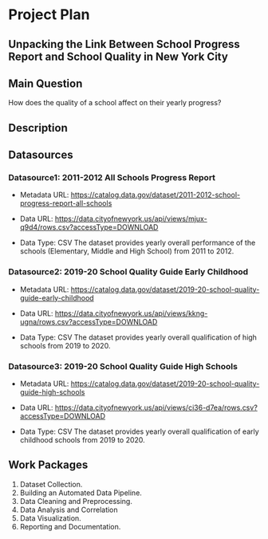 # Project Plan

## Unpacking the Link Between School Progress Report and School Quality in New York City
<!-- Give your project a short title. -->

## Main Question

<!-- Think about one main question you want to answer based on the data. -->
 How does the quality of a school affect on their yearly progress?


## Description

<!-- Describe your data science project in max. 200 words. Consider writing about why and how you attempt it. -->


## Datasources

<!-- Describe each datasources you plan to use in a section. Use the prefic "DatasourceX" where X is the id of the datasource. -->

### Datasource1: 2011-2012 All Schools Progress Report

* Metadata URL: <https://catalog.data.gov/dataset/2011-2012-school-progress-report-all-schools>

* Data URL: <https://data.cityofnewyork.us/api/views/mjux-q9d4/rows.csv?accessType=DOWNLOAD>

* Data Type: CSV
The dataset provides yearly overall performance of the schools (Elementary, Middle and High School) from 2011 to 2012.

### Datasource2: 2019-20 School Quality Guide Early Childhood

* Metadata URL: <https://catalog.data.gov/dataset/2019-20-school-quality-guide-early-childhood>

* Data URL: <https://data.cityofnewyork.us/api/views/kkng-ugna/rows.csv?accessType=DOWNLOAD>

* Data Type: CSV
The dataset provides yearly overall qualification of high schools from 2019 to 2020.

### Datasource3: 2019-20 School Quality Guide High Schools

* Metadata URL: <https://catalog.data.gov/dataset/2019-20-school-quality-guide-high-schools>

* Data URL: <https://data.cityofnewyork.us/api/views/ci36-d7ea/rows.csv?accessType=DOWNLOAD>

* Data Type: CSV
The dataset provides yearly overall qualification of early childhood schools from 2019 to 2020.


## Work Packages

<!-- List of work packages ordered sequentially, each pointing to an issue with more details. -->
1. Dataset Collection.
2. Building an Automated Data Pipeline.
3. Data Cleaning and Preprocessing.
4. Data Analysis and Correlation
5. Data Visualization.
6. Reporting and Documentation.
